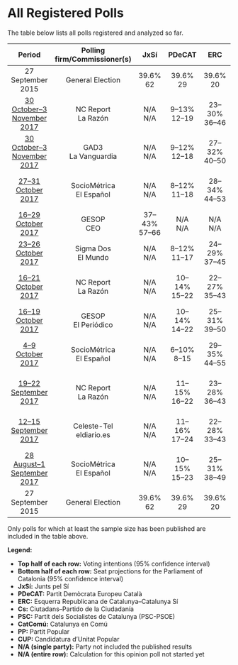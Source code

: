 # All Registered Polls

The table below lists all polls registered and analyzed so far.

| Period     | Polling firm/Commissioner(s) | JxSí | PDeCAT | ERC | Cs | PSC | CatComú | PP | CUP |
|:----------:|:----------------------------:|:--:|:--:|:--:|:--:|:--:|:--:|:--:|:--:|
| 27 September 2015 | General Election | 39.6% <br> 62 | 39.6% <br> 29 | 39.6% <br> 20 | 17.9% <br> 25 | 12.7% <br> 16 | 8.9% <br> 11 | 8.5% <br> 11 | 8.2% <br> 10 |
| [30 October–3 November 2017](2017-11-03-NCReport.html) | NC Report <br> La Razón | N/A <br> N/A | 9–13% <br> 12–19 | 23–30% <br> 36–46 | 17–23% <br> 23–31 | 11–16% <br> 14–22 | 8–13% <br> 9–16 | 9–13% <br> 11–18 | 5–8% <br> 5–10 |
| [30 October–3 November 2017](2017-11-03-GAD3.html) | GAD3 <br> La Vanguardia | N/A <br> N/A | 9–12% <br> 12–18 | 27–32% <br> 40–50 | 18–23% <br> 25–32 | 13–17% <br> 16–23 | 7–10% <br> 7–12 | 7–11% <br> 9–13 | 5–8% <br> 5–10 |
| [27–31 October 2017](2017-10-31-SocioMétrica.html) | SocioMétrica <br> El Español | N/A <br> N/A | 8–12% <br> 11–18 | 28–34% <br> 44–53 | 16–21% <br> 21–29 | 10–14% <br> 14–19 | 8–12% <br> 9–15 | 7–11% <br> 10–14 | 4–7% <br> 4–9 |
| [16–29 October 2017](2017-10-29-GESOP.html) | GESOP <br> CEO | 37–43% <br> 57–66 | N/A <br> N/A | N/A <br> N/A | 16–21% <br> 21–28 | 12–16% <br> 15–22 | 9–13% <br> 9–15 | 7–10% <br> 8–13 | 5–8% <br> 5–10 |
| [23–26 October 2017](2017-10-26-SigmaDos.html) | Sigma Dos <br> El Mundo | N/A <br> N/A | 8–12% <br> 11–17 | 24–29% <br> 37–45 | 17–22% <br> 24–31 | 13–17% <br> 16–23 | 9–13% <br> 11–17 | 7–11% <br> 9–13 | 5–8% <br> 5–10 |
| [16–21 October 2017](2017-10-21-NCReport.html) | NC Report <br> La Razón | N/A <br> N/A | 10–14% <br> 15–22 | 22–27% <br> 35–43 | 17–22% <br> 24–30 | 11–15% <br> 14–21 | 10–14% <br> 11–17 | 9–13% <br> 12–16 | 4–7% <br> 4–9 |
| [16–19 October 2017](2017-10-19-GESOP.html) | GESOP <br> El Periódico | N/A <br> N/A | 10–14% <br> 14–22 | 25–31% <br> 39–50 | 14–20% <br> 19–26 | 12–17% <br> 16–23 | 7–11% <br> 8–14 | 6–10% <br> 6–13 | 6–10% <br> 8–13 |
| [4–9 October 2017](2017-10-09-SocioMétrica.html) | SocioMétrica <br> El Español | N/A <br> N/A | 6–10% <br> 8–15 | 29–35% <br> 44–55 | 16–21% <br> 21–29 | 8–12% <br> 9–15 | 10–14% <br> 12–18 | 8–12% <br> 10–16 | 5–8% <br> 5–10 |
| [19–22 September 2017](2017-09-22-NCReport.html) | NC Report <br> La Razón | N/A <br> N/A | 11–15% <br> 16–22 | 23–28% <br> 36–43 | 15–19% <br> 20–26 | 12–16% <br> 15–22 | 10–14% <br> 12–17 | 9–13% <br> 12–17 | 4–7% <br> 4–9 |
| [12–15 September 2017](2017-09-15-Celeste-Tel.html) | Celeste-Tel <br> eldiario.es | N/A <br> N/A | 11–16% <br> 17–24 | 22–28% <br> 33–43 | 15–20% <br> 19–27 | 12–17% <br> 15–23 | 10–15% <br> 12–18 | 8–12% <br> 10–14 | 4–8% <br> 4–9 |
| [28 August–1 September 2017](2017-09-01-SocioMétrica.html) | SocioMétrica <br> El Español | N/A <br> N/A | 10–15% <br> 15–23 | 25–31% <br> 38–49 | 15–21% <br> 20–28 | 8–13% <br> 10–16 | 8–13% <br> 9–17 | 9–13% <br> 11–18 | 5–9% <br> 6–11 |
| 27 September 2015 | General Election | 39.6% <br> 62 | 39.6% <br> 29 | 39.6% <br> 20 | 17.9% <br> 25 | 12.7% <br> 16 | 8.9% <br> 11 | 8.5% <br> 11 | 8.2% <br> 10 |

Only polls for which at least the sample size has been published are included in the table above.

**Legend:**
+ **Top half of each row:** Voting intentions (95% confidence interval)
+ **Bottom half of each row:** Seat projections for the Parliament of Catalonia (95% confidence interval)
+ **JxSí:** Junts pel Sí
+ **PDeCAT:** Partit Demòcrata Europeu Català
+ **ERC:** Esquerra Republicana de Catalunya–Catalunya Sí
+ **Cs:** Ciutadans–Partido de la Ciudadanía
+ **PSC:** Partit dels Socialistes de Catalunya (PSC-PSOE)
+ **CatComú:** Catalunya en Comú
+ **PP:** Partit Popular
+ **CUP:** Candidatura d’Unitat Popular
+ **N/A (single party):** Party not included the published results
+ **N/A (entire row):** Calculation for this opinion poll not started yet

